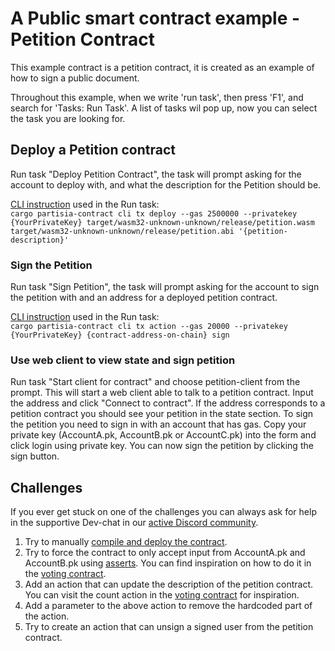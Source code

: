 # A Public smart contract example - Petition Contract

This example contract is a petition contract, it is created as an example of how to sign a public document.

Throughout this example, when we write 'run task', then press 'F1', and search for 'Tasks: Run Task'.
A list of tasks wil pop up, now you can select the task you are looking for.

## Deploy a Petition contract

Run task "Deploy Petition Contract", the task will prompt asking for the account to deploy with,
and what the description for the Petition should be.

[CLI instruction](https://partisiablockchain.gitlab.io/documentation/smart-contracts/smart-conract-tools-overview.html#the-command-line-interface-cli)
used in the Run task:
<br>
`cargo partisia-contract cli tx deploy --gas 2500000 --privatekey {YourPrivateKey} target/wasm32-unknown-unknown/release/petition.wasm target/wasm32-unknown-unknown/release/petition.abi '{petition-description}'`

### Sign the Petition

Run task "Sign Petition", the task will prompt asking for the account to sign the petition with
and an address for a deployed petition contract.

[CLI instruction](https://partisiablockchain.gitlab.io/documentation/smart-contracts/smart-conract-tools-overview.html#the-command-line-interface-cli)
used in the Run task:
<br>
`cargo partisia-contract cli tx action --gas 20000 --privatekey {YourPrivateKey} {contract-address-on-chain} sign`

### Use web client to view state and sign petition

Run task "Start client for contract" and choose petition-client from the prompt.
This will start a web client able to talk to a petition contract. Input the address and click "Connect to contract".
If the address corresponds to a petition contract you should see your petition in the state section.
To sign the petition you need to sign in with an account that has gas. Copy your private key (AccountA.pk, AccountB.pk
or AccountC.pk)
into the form and click login using private key. You can now sign the petition by clicking the sign button.

## Challenges

If you ever get stuck on one of the challenges you can always ask for help in the supportive Dev-chat in
our [active Discord community](https://partisiablockchain.gitlab.io/documentation/get-support-from-pbc-community.html).

1. Try to
   manually [compile and deploy the contract](https://partisiablockchain.gitlab.io/documentation/smart-contracts/compile-and-deploy-contracts.html).
2. Try to force the contract to only accept input from AccountA.pk and AccountB.pk
   using [asserts](https://doc.rust-lang.org/std/macro.assert.html). You can find inspiration on how to do it in
   the [voting contract](https://gitlab.com/partisiablockchain/language/example-contracts/-/blob/main/voting/src/lib.rs?ref_type=heads).
3. Add an action that can update the description of the petition contract. You can visit the count action in
   the [voting contract](https://gitlab.com/partisiablockchain/language/example-contracts/-/blob/main/voting/src/lib.rs?ref_type=heads#L116)
   for inspiration.
4. Add a parameter to the above action to remove the hardcoded part of the action.
5. Try to create an action that can unsign a signed user from the petition contract. 